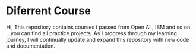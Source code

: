 # Diferrent Course
Hi, 
This repository contains courses i passed from Open AI , IBM and so on ..,you can find all practice projects. As I progress through my learning journey, I will continually update and expand this repository with new code and documentation.
